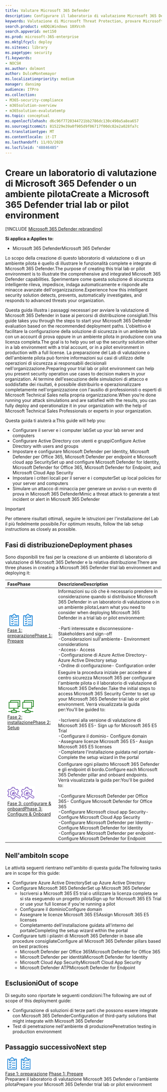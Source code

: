 ```yaml
---
title: Valutare Microsoft 365 Defender
description: Configurare il laboratorio di valutazione Microsoft 365 Defender o l'ambiente pilota per provare e sperimentare la soluzione di sicurezza progettata per proteggere dispositivi, identità, dati e applicazioni nell'organizzazione.
keywords: Valutazione di Microsoft Threat Protection, provare Microsoft Threat Protection, valutare Microsoft Threat Protection, Microsoft Threat Protection Lab, Microsoft Threat Protection Pilot, Cyber Security, Advanced Persistent Threat, Enterprise Security, Devices, Device, Identity, Users, data, Applications, Incidents, Automatic Investigation and remediation, Advanced Hunting
search.product: eADQiWindows 10XVcnh
search.appverid: met150
ms.prod: microsoft-365-enterprise
ms.mktglfcycl: deploy
ms.sitesec: library
ms.pagetype: security
f1.keywords:
- NOCSH
ms.author: dolmont
author: DulceMontemayor
ms.localizationpriority: medium
manager: dansimp
audience: ITPro
ms.collection:
- M365-security-compliance
- m365solution-overview
- m365solution-evalutatemtp
ms.topic: conceptual
ms.openlocfilehash: d6c96f7720344721bb2786dc130c490a5a8ea657
ms.sourcegitcommit: 815229e39a0f905d9f06717f00dc82e2a028fa7c
ms.translationtype: MT
ms.contentlocale: it-IT
ms.lasthandoff: 11/03/2020
ms.locfileid: "48846485"
---
```

# <a name="create-a-microsoft-365-defender-trial-lab-or-pilot-environment"></a><span data-ttu-id="ab50d-104">Creare un laboratorio di valutazione di Microsoft 365 Defender o un ambiente pilota</span><span class="sxs-lookup"><span data-stu-id="ab50d-104">Create a Microsoft 365 Defender trial lab or pilot environment</span></span> 

[!INCLUDE [Microsoft 365 Defender rebranding](../includes/microsoft-defender.md)]


<span data-ttu-id="ab50d-105">**Si applica a:**</span><span class="sxs-lookup"><span data-stu-id="ab50d-105">**Applies to:**</span></span>
- <span data-ttu-id="ab50d-106">Microsoft 365 Defender</span><span class="sxs-lookup"><span data-stu-id="ab50d-106">Microsoft 365 Defender</span></span>

<span data-ttu-id="ab50d-107">Lo scopo della creazione di questo laboratorio di valutazione o di un ambiente pilota è quello di illustrare le funzionalità complete e integrate di Microsoft 365 Defender.</span><span class="sxs-lookup"><span data-stu-id="ab50d-107">The purpose of creating this trial lab or pilot environment is to illustrate the comprehensive and integrated Microsoft 365 Defender capabilities.</span></span> <span data-ttu-id="ab50d-108">Sperimentare come questa soluzione di sicurezza intelligente rileva, impedisce, indaga automaticamente e risponde alle minacce avanzate dell'organizzazione.</span><span class="sxs-lookup"><span data-stu-id="ab50d-108">Experience how this intelligent security solution detects, prevents, automatically investigates, and responds to advanced threats your organization.</span></span> 

<span data-ttu-id="ab50d-109">Questa guida illustra i passaggi necessari per avviare la valutazione di Microsoft 365 Defender in base ai percorsi di distribuzione consigliati.</span><span class="sxs-lookup"><span data-stu-id="ab50d-109">This guide takes you through the steps to start your Microsoft 365 Defender evaluation based on the recommended deployment paths.</span></span> <span data-ttu-id="ab50d-110">L'obiettivo è facilitare la configurazione della soluzione di sicurezza in un ambiente lab con un account di prova oppure in un ambiente pilota in produzione con una licenza completa.</span><span class="sxs-lookup"><span data-stu-id="ab50d-110">The goal is to help you set up the security solution either in a lab environment with a trial account, or in a pilot environment in production with a full license.</span></span> <span data-ttu-id="ab50d-111">La preparazione del Lab di valutazione o dell'ambiente pilota può fornire informazioni sui casi di utilizzo delle operazioni di sicurezza ai responsabili decisionali nell'organizzazione.</span><span class="sxs-lookup"><span data-stu-id="ab50d-111">Preparing your trial lab or pilot environment can help you present security operation use cases to decision makers in your organization.</span></span> <span data-ttu-id="ab50d-112">Al termine dell'esecuzione delle simulazioni di attacco e soddisfatte dei risultati, è possibile distribuirlo e operazionalizzare completamente nell'organizzazione con l'ausilio di professionisti o esperti di Microsoft Technical Sales nella propria organizzazione.</span><span class="sxs-lookup"><span data-stu-id="ab50d-112">When you’re done running your attack simulations and are satisfied with the results, you can fully deploy and operationalize it in your organization with the help of Microsoft Technical Sales Professionals or experts in your organization.</span></span> 

<span data-ttu-id="ab50d-113">Questa guida ti aiuterà a:</span><span class="sxs-lookup"><span data-stu-id="ab50d-113">This guide will help you:</span></span>
- <span data-ttu-id="ab50d-114">Configurare il server e i computer lab</span><span class="sxs-lookup"><span data-stu-id="ab50d-114">Set up your lab server and computers</span></span>
- <span data-ttu-id="ab50d-115">Configurare Active Directory con utenti e gruppi</span><span class="sxs-lookup"><span data-stu-id="ab50d-115">Configure Active Directory with users and groups</span></span>
- <span data-ttu-id="ab50d-116">Impostare e configurare Microsoft Defender per Identity, Microsoft Defender per Office 365, Microsoft Defender per endpoint e Microsoft cloud app Security</span><span class="sxs-lookup"><span data-stu-id="ab50d-116">Set up and configure Microsoft Defender for Identity, Microsoft Defender for Office 365, Microsoft Defender for Endpoint, and Microsoft Cloud App Security</span></span>
- <span data-ttu-id="ab50d-117">Impostare i criteri locali per il server e i computer</span><span class="sxs-lookup"><span data-stu-id="ab50d-117">Set up local policies for your server and computers</span></span>
- <span data-ttu-id="ab50d-118">Simulare un attacco di minaccia per generare un avviso o un evento di prova in Microsoft 365 Defender</span><span class="sxs-lookup"><span data-stu-id="ab50d-118">Mimic a threat attack to generate a test incident or alert in Microsoft 365 Defender</span></span>

>[!IMPORTANT]
><span data-ttu-id="ab50d-119">Per ottenere risultati ottimali, seguire le istruzioni per l'installazione del Lab il più fedelmente possibile.</span><span class="sxs-lookup"><span data-stu-id="ab50d-119">For optimum results, follow the lab setup instructions as closely as possible.</span></span>


## <a name="deployment-phases"></a><span data-ttu-id="ab50d-120">Fasi di distribuzione</span><span class="sxs-lookup"><span data-stu-id="ab50d-120">Deployment phases</span></span>

<span data-ttu-id="ab50d-121">Sono disponibili tre fasi per la creazione di un ambiente di laboratorio di valutazione di Microsoft 365 Defender e la relativa distribuzione:</span><span class="sxs-lookup"><span data-stu-id="ab50d-121">There are three phases in creating a Microsoft 365 Defender trial lab environment and deploying it:</span></span>

|<span data-ttu-id="ab50d-122">Fase</span><span class="sxs-lookup"><span data-stu-id="ab50d-122">Phase</span></span> | <span data-ttu-id="ab50d-123">Descrizione</span><span class="sxs-lookup"><span data-stu-id="ab50d-123">Description</span></span> | 
|:-------|:-----|
| <span data-ttu-id="ab50d-124">![Fase 1: preparazione](../../media/prepare.png)</span><span class="sxs-lookup"><span data-stu-id="ab50d-124">![Phase 1: Prepare](../../media/prepare.png)</span></span><br>[<span data-ttu-id="ab50d-125">Fase 1: preparazione</span><span class="sxs-lookup"><span data-stu-id="ab50d-125">Phase 1: Prepare</span></span>](prepare-mtpeval.md)| <span data-ttu-id="ab50d-126">Informazioni su ciò che è necessario prendere in considerazione quando si distribuisce Microsoft 365 Defender in un laboratorio di valutazione o in un ambiente pilota:</span><span class="sxs-lookup"><span data-stu-id="ab50d-126">Learn what you need to consider when deploying Microsoft 365 Defender in a trial lab or pilot environment:</span></span> <br><br><span data-ttu-id="ab50d-127">-Parti interessate e disconnessione</span><span class="sxs-lookup"><span data-stu-id="ab50d-127">- Stakeholders and sign-off</span></span> <br> <span data-ttu-id="ab50d-128">-Considerazioni sull'ambiente</span><span class="sxs-lookup"><span data-stu-id="ab50d-128">- Environment considerations</span></span> <br><span data-ttu-id="ab50d-129">-Access</span><span class="sxs-lookup"><span data-stu-id="ab50d-129">- Access</span></span> <br><span data-ttu-id="ab50d-130">-Configurazione di Azure Active Directory</span><span class="sxs-lookup"><span data-stu-id="ab50d-130">- Azure Active Directory setup</span></span> <br> <span data-ttu-id="ab50d-131">-Ordine di configurazione</span><span class="sxs-lookup"><span data-stu-id="ab50d-131">- Configuration order</span></span>
|  <span data-ttu-id="ab50d-132">![Fase 2: installazione](../../media/setup.png)</span><span class="sxs-lookup"><span data-stu-id="ab50d-132">![Phase 2: Setup](../../media/setup.png)</span></span> <br>[<span data-ttu-id="ab50d-133">Fase 2: installazione</span><span class="sxs-lookup"><span data-stu-id="ab50d-133">Phase 2: Setup</span></span>](setup-mtpeval.md)|  <span data-ttu-id="ab50d-134">Eseguire la procedura iniziale per accedere al centro sicurezza Microsoft 365 per configurare l'ambiente pilota o il laboratorio di valutazione di Microsoft 365 Defender.</span><span class="sxs-lookup"><span data-stu-id="ab50d-134">Take the initial steps to access Microsoft 365 Security Center to set up your Microsoft 365 Defender trial lab or pilot environment.</span></span> <span data-ttu-id="ab50d-135">Verrà visualizzata la guida per:</span><span class="sxs-lookup"><span data-stu-id="ab50d-135">You'll be guided to:</span></span><br><br><span data-ttu-id="ab50d-136">-Iscriversi alla versione di valutazione di Microsoft 365 E5</span><span class="sxs-lookup"><span data-stu-id="ab50d-136">- Sign up for Microsoft 365 E5 Trial</span></span> <br>  <span data-ttu-id="ab50d-137">-Configurare il dominio</span><span class="sxs-lookup"><span data-stu-id="ab50d-137">- Configure domain</span></span><br><span data-ttu-id="ab50d-138">-Assegnare licenze Microsoft 365 E5</span><span class="sxs-lookup"><span data-stu-id="ab50d-138">- Assign Microsoft 365 E5 licenses</span></span><br><span data-ttu-id="ab50d-139">-Completare l'installazione guidata nel portale</span><span class="sxs-lookup"><span data-stu-id="ab50d-139">- Complete the setup wizard in the portal</span></span>|
|  <span data-ttu-id="ab50d-140">![Fase 3: configurare & onboard](../../media/config-onboard.png)</span><span class="sxs-lookup"><span data-stu-id="ab50d-140">![Phase 3: Configure & Onboard](../../media/config-onboard.png)</span></span> <br>[<span data-ttu-id="ab50d-141">Fase 3: configurare & onboard</span><span class="sxs-lookup"><span data-stu-id="ab50d-141">Phase 3: Configure & Onboard</span></span>](config-mtpeval.md) | <span data-ttu-id="ab50d-142">Configurare ogni pilastro Microsoft 365 Defender e gli endpoint di bordo.</span><span class="sxs-lookup"><span data-stu-id="ab50d-142">Configure each Microsoft 365 Defender pillar and onboard endpoints.</span></span> <span data-ttu-id="ab50d-143">Verrà visualizzata la guida per:</span><span class="sxs-lookup"><span data-stu-id="ab50d-143">You'll be guided to:</span></span><br><br><span data-ttu-id="ab50d-144">-Configurare Microsoft Defender per Office 365</span><span class="sxs-lookup"><span data-stu-id="ab50d-144">- Configure Microsoft Defender for Office 365</span></span><br><span data-ttu-id="ab50d-145">-Configurare Microsoft cloud app Security</span><span class="sxs-lookup"><span data-stu-id="ab50d-145">- Configure Microsoft Cloud App Security</span></span><br><span data-ttu-id="ab50d-146">-Configurare Microsoft Defender per Identity</span><span class="sxs-lookup"><span data-stu-id="ab50d-146">- Configure Microsoft Defender for Identity</span></span><br><span data-ttu-id="ab50d-147">-Configurare Microsoft Defender per endpoint</span><span class="sxs-lookup"><span data-stu-id="ab50d-147">- Configure Microsoft Defender for Endpoint</span></span>


## <a name="in-scope"></a><span data-ttu-id="ab50d-148">Nell'ambito</span><span class="sxs-lookup"><span data-stu-id="ab50d-148">In scope</span></span>

<span data-ttu-id="ab50d-149">Le attività seguenti rientrano nell'ambito di questa guida:</span><span class="sxs-lookup"><span data-stu-id="ab50d-149">The following tasks are in scope for this guide:</span></span>
-   <span data-ttu-id="ab50d-150">Configurare Azure Active Directory</span><span class="sxs-lookup"><span data-stu-id="ab50d-150">Set up Azure Active Directory</span></span>
-   <span data-ttu-id="ab50d-151">Configurare Microsoft 365 Defender</span><span class="sxs-lookup"><span data-stu-id="ab50d-151">Set up Microsoft 365 Defender</span></span>
    -   <span data-ttu-id="ab50d-152">Iscriversi a Microsoft 365 E5 trial o utilizzare la licenza completa se si sta eseguendo un progetto pilota</span><span class="sxs-lookup"><span data-stu-id="ab50d-152">Sign up for Microsoft 365 E5 Trial or use your full license if you're running a pilot</span></span>
    -   <span data-ttu-id="ab50d-153">Configurare il dominio</span><span class="sxs-lookup"><span data-stu-id="ab50d-153">Configure domain</span></span>
    -   <span data-ttu-id="ab50d-154">Assegnare le licenze Microsoft 365 E5</span><span class="sxs-lookup"><span data-stu-id="ab50d-154">Assign Microsoft 365 E5 licenses</span></span>
    -   <span data-ttu-id="ab50d-155">Completamento dell'installazione guidata all'interno del portale</span><span class="sxs-lookup"><span data-stu-id="ab50d-155">Completing the setup wizard within the portal</span></span>
-   <span data-ttu-id="ab50d-156">Configurare tutti i pilastri di Microsoft 365 Defender in base alle procedure consigliate</span><span class="sxs-lookup"><span data-stu-id="ab50d-156">Configure all Microsoft 365 Defender pillars based on best practices</span></span>
    -   <span data-ttu-id="ab50d-157">Microsoft Defender per Office 365</span><span class="sxs-lookup"><span data-stu-id="ab50d-157">Microsoft Defender for Office 365</span></span>
    -   <span data-ttu-id="ab50d-158">Microsoft Defender per identità</span><span class="sxs-lookup"><span data-stu-id="ab50d-158">Microsoft Defender for Identity</span></span>
    -   <span data-ttu-id="ab50d-159">Microsoft Cloud App Security</span><span class="sxs-lookup"><span data-stu-id="ab50d-159">Microsoft Cloud App Security</span></span>
    -   <span data-ttu-id="ab50d-160">Microsoft Defender ATP</span><span class="sxs-lookup"><span data-stu-id="ab50d-160">Microsoft Defender for Endpoint</span></span>

## <a name="out-of-scope"></a><span data-ttu-id="ab50d-161">Esclusioni</span><span class="sxs-lookup"><span data-stu-id="ab50d-161">Out of scope</span></span>

<span data-ttu-id="ab50d-162">Di seguito sono riportate le seguenti condizioni:</span><span class="sxs-lookup"><span data-stu-id="ab50d-162">The following are out of scope of this deployment guide:</span></span>

-   <span data-ttu-id="ab50d-163">Configurazione di soluzioni di terze parti che possono essere integrate con Microsoft 365 Defender</span><span class="sxs-lookup"><span data-stu-id="ab50d-163">Configuration of third-party solutions that might integrate with Microsoft 365 Defender</span></span>
-   <span data-ttu-id="ab50d-164">Test di penetrazione nell'ambiente di produzione</span><span class="sxs-lookup"><span data-stu-id="ab50d-164">Penetration testing in production environment</span></span>

## <a name="next-step"></a><span data-ttu-id="ab50d-165">Passaggio successivo</span><span class="sxs-lookup"><span data-stu-id="ab50d-165">Next step</span></span>
<span data-ttu-id="ab50d-166">![Fase 1: preparazione](../../media/prepare.png)</span><span class="sxs-lookup"><span data-stu-id="ab50d-166">![Phase 1: Prepare](../../media/prepare.png)</span></span> <br><span data-ttu-id="ab50d-167">[Fase 1: preparazione](prepare-mtpeval.md) 
</span><span class="sxs-lookup"><span data-stu-id="ab50d-167">[Phase 1: Prepare](prepare-mtpeval.md) 
</span></span><br> <span data-ttu-id="ab50d-168">Preparare il laboratorio di valutazione Microsoft 365 Defender o l'ambiente pilota</span><span class="sxs-lookup"><span data-stu-id="ab50d-168">Prepare your Microsoft 365 Defender trial lab or pilot environment</span></span>
